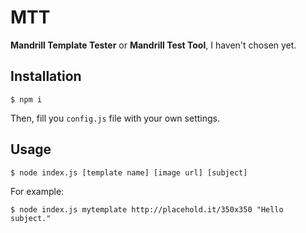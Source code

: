 # MTT

**Mandrill Template Tester** or **Mandrill Test Tool**, I haven't chosen yet.

## Installation

```
$ npm i
```

Then, fill you `config.js` file with your own settings.

## Usage

```
$ node index.js [template name] [image url] [subject]
```
For example:
```
$ node index.js mytemplate http://placehold.it/350x350 "Hello subject."
```